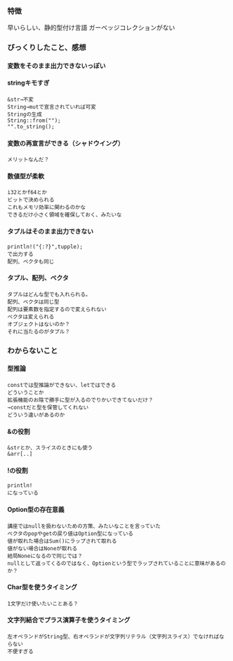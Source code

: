 ### 特徴
早いらしい、静的型付け言語
ガーベッジコレクションがない

### びっくりしたこと、感想
#### 変数をそのまま出力できないっぽい

#### stringキモすぎ
	&str→不変
	String→mutで宣言されていれば可変
	Stringの生成
	String::from("");
	"".to_string();

#### 変数の再宣言ができる（シャドウイング）
	メリットなんだ？

#### 数値型が柔軟
	i32とかf64とか
	ビットで決められる
	これもメモリ効率に関わるのかな
	できるだけ小さく領域を確保しておく、みたいな
#### タプルはそのまま出力できない
	println!("{:?}",tupple);
	で出力する
	配列、ベクタも同じ

#### タプル、配列、ベクタ
	タプルはどんな型でも入れられる。
	配列、ベクタは同じ型
	配列は要素数を指定するので変えられない
	ベクタは変えられる
	オブジェクトはないのか？
	それに当たるのがタプル？



### わからないこと
#### 型推論
	constでは型推論ができない、letではできる
	どういうことか
	拡張機能のお陰で勝手に型が入るのでりかいできてないだけ？
	→constだと型を保管してくれない
	どういう違いがあるのか

#### &の役割
	&strとか、スライスのときにも使う
	&arr[..]

#### !の役割
	println!
	になっている

#### Option型の存在意義
	講座ではnullを扱わないための方策、みたいなことを言っていた
	ベクタのpopやgetの戻り値はOption型になっている
	値が取れた場合はSum()にラップされて取れる
	値がない場合はNoneが取れる
	結局Noneになるので同じでは？
	nullとして返ってくるのではなく、Optionという型でラップされていることに意味があるのか？

#### Char型を使うタイミング
	1文字だけ使いたいことある？

#### 文字列結合でプラス演算子を使うタイミング
	左オペランドがString型、右オペランドが文字列リテラル（文字列スライス）でなければならない
	不便すぎる

